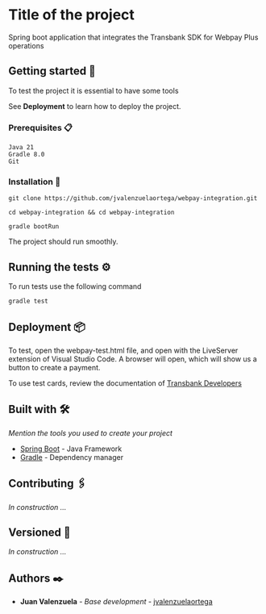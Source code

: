# Title of the project

Spring boot application that integrates the Transbank SDK for Webpay Plus operations

## Getting started 🚀

To test the project it is essential to have some tools

See **Deployment** to learn how to deploy the project.


### Prerequisites 📋


```
Java 21
Gradle 8.0
Git
```

### Installation 🔧

```
git clone https://github.com/jvalenzuelaortega/webpay-integration.git
```

```
cd webpay-integration && cd webpay-integration
```

```
gradle bootRun
```

The project should run smoothly.

## Running the tests ⚙️

To run tests use the following command

```
gradle test
```

## Deployment 📦

To test, open the webpay-test.html file, and open with the LiveServer extension of Visual Studio Code.
A browser will open, which will show us a button to create a payment.

To use test cards, review the documentation of [Transbank Developers](https://www.transbankdevelopers.cl/documentacion/webpay-plus#webpay)

## Built with 🛠️

_Mention the tools you used to create your project_

* [Spring Boot](http://www.dropwizard.io/1.0.2/docs/) - Java Framework
* [Gradle](https://maven.apache.org/) - Dependency manager

## Contributing 🖇️

_In construction ..._

## Versioned 📌

_In construction ..._

## Authors ✒️

* **Juan Valenzuela** - *Base development* - [jvalenzuelaortega](https://github.com/jvalenzuelaortega)